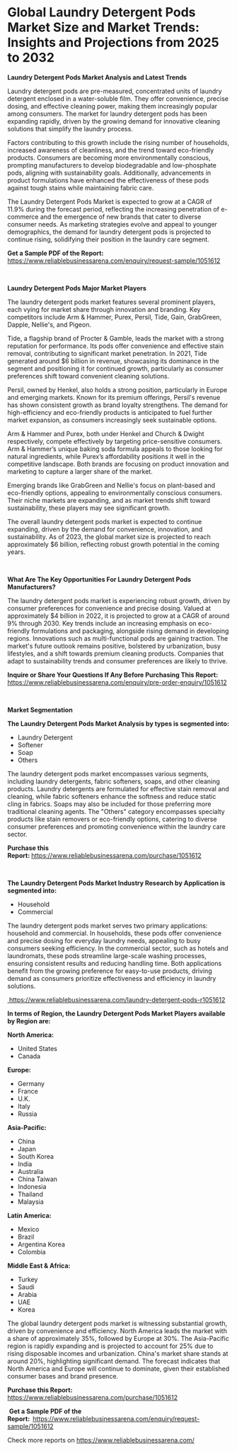 <p><h1>Global Laundry Detergent Pods Market Size and Market Trends: Insights and Projections from 2025 to 2032</h1></p><p><strong>Laundry Detergent Pods Market Analysis and Latest Trends</strong></p>
<p><p>Laundry detergent pods are pre-measured, concentrated units of laundry detergent enclosed in a water-soluble film. They offer convenience, precise dosing, and effective cleaning power, making them increasingly popular among consumers. The market for laundry detergent pods has been expanding rapidly, driven by the growing demand for innovative cleaning solutions that simplify the laundry process.</p><p>Factors contributing to this growth include the rising number of households, increased awareness of cleanliness, and the trend toward eco-friendly products. Consumers are becoming more environmentally conscious, prompting manufacturers to develop biodegradable and low-phosphate pods, aligning with sustainability goals. Additionally, advancements in product formulations have enhanced the effectiveness of these pods against tough stains while maintaining fabric care.</p><p>The Laundry Detergent Pods Market is expected to grow at a CAGR of 11.9% during the forecast period, reflecting the increasing penetration of e-commerce and the emergence of new brands that cater to diverse consumer needs. As marketing strategies evolve and appeal to younger demographics, the demand for laundry detergent pods is projected to continue rising, solidifying their position in the laundry care segment.</p></p>
<p><strong>Get a Sample PDF of the Report:&nbsp;</strong> <a href="https://www.reliablebusinessarena.com/enquiry/request-sample/1051612?utm_campaign=3498&utm_medium=2&utm_source=Github&utm_content=ia&utm_term=31032025&utm_id=laundry-detergent-pods">https://www.reliablebusinessarena.com/enquiry/request-sample/1051612</a></p>
<p>&nbsp;</p>
<p><strong>Laundry Detergent Pods Major Market Players</strong></p>
<p><p>The laundry detergent pods market features several prominent players, each vying for market share through innovation and branding. Key competitors include Arm & Hammer, Purex, Persil, Tide, Gain, GrabGreen, Dapple, Nellie's, and Pigeon.</p><p>Tide, a flagship brand of Procter & Gamble, leads the market with a strong reputation for performance. Its pods offer convenience and effective stain removal, contributing to significant market penetration. In 2021, Tide generated around $6 billion in revenue, showcasing its dominance in the segment and positioning it for continued growth, particularly as consumer preferences shift toward convenient cleaning solutions.</p><p>Persil, owned by Henkel, also holds a strong position, particularly in Europe and emerging markets. Known for its premium offerings, Persil's revenue has shown consistent growth as brand loyalty strengthens. The demand for high-efficiency and eco-friendly products is anticipated to fuel further market expansion, as consumers increasingly seek sustainable options.</p><p>Arm & Hammer and Purex, both under Henkel and Church & Dwight respectively, compete effectively by targeting price-sensitive consumers. Arm & Hammer’s unique baking soda formula appeals to those looking for natural ingredients, while Purex’s affordability positions it well in the competitive landscape. Both brands are focusing on product innovation and marketing to capture a larger share of the market.</p><p>Emerging brands like GrabGreen and Nellie's focus on plant-based and eco-friendly options, appealing to environmentally conscious consumers. Their niche markets are expanding, and as market trends shift toward sustainability, these players may see significant growth.</p><p>The overall laundry detergent pods market is expected to continue expanding, driven by the demand for convenience, innovation, and sustainability. As of 2023, the global market size is projected to reach approximately $6 billion, reflecting robust growth potential in the coming years.</p></p>
<p>&nbsp;</p>
<p><strong>What Are The Key Opportunities For Laundry Detergent Pods Manufacturers?</strong></p>
<p><p>The laundry detergent pods market is experiencing robust growth, driven by consumer preferences for convenience and precise dosing. Valued at approximately $4 billion in 2022, it is projected to grow at a CAGR of around 9% through 2030. Key trends include an increasing emphasis on eco-friendly formulations and packaging, alongside rising demand in developing regions. Innovations such as multi-functional pods are gaining traction. The market's future outlook remains positive, bolstered by urbanization, busy lifestyles, and a shift towards premium cleaning products. Companies that adapt to sustainability trends and consumer preferences are likely to thrive.</p></p>
<p><strong>Inquire or Share Your Questions If Any Before Purchasing This Report:</strong> <a href="https://www.reliablebusinessarena.com/enquiry/pre-order-enquiry/1051612?utm_campaign=3498&utm_medium=2&utm_source=Github&utm_content=ia&utm_term=31032025&utm_id=laundry-detergent-pods">https://www.reliablebusinessarena.com/enquiry/pre-order-enquiry/1051612</a></p>
<p>&nbsp;</p>
<p><strong>Market Segmentation</strong></p>
<p><strong>The Laundry Detergent Pods Market Analysis by types is segmented into:</strong></p>
<p><ul><li>Laundry Detergent</li><li>Softener</li><li>Soap</li><li>Others</li></ul></p>
<p><p>The laundry detergent pods market encompasses various segments, including laundry detergents, fabric softeners, soaps, and other cleaning products. Laundry detergents are formulated for effective stain removal and cleaning, while fabric softeners enhance the softness and reduce static cling in fabrics. Soaps may also be included for those preferring more traditional cleaning agents. The "Others" category encompasses specialty products like stain removers or eco-friendly options, catering to diverse consumer preferences and promoting convenience within the laundry care sector.</p></p>
<p><strong>Purchase this Report:&nbsp;</strong><a href="https://www.reliablebusinessarena.com/purchase/1051612?utm_campaign=3498&utm_medium=2&utm_source=Github&utm_content=ia&utm_term=31032025&utm_id=laundry-detergent-pods">https://www.reliablebusinessarena.com/purchase/1051612</a></p>
<p>&nbsp;</p>
<p><strong>The Laundry Detergent Pods Market Industry Research by Application is segmented into:</strong></p>
<p><ul><li>Household</li><li>Commercial</li></ul></p>
<p><p>The laundry detergent pods market serves two primary applications: household and commercial. In households, these pods offer convenience and precise dosing for everyday laundry needs, appealing to busy consumers seeking efficiency. In the commercial sector, such as hotels and laundromats, these pods streamline large-scale washing processes, ensuring consistent results and reducing handling time. Both applications benefit from the growing preference for easy-to-use products, driving demand as consumers prioritize effectiveness and efficiency in laundry solutions.</p></p>
<p><a href="https://www.reliablebusinessarena.com/laundry-detergent-pods-r1051612?utm_campaign=3498&utm_medium=2&utm_source=Github&utm_content=ia&utm_term=31032025&utm_id=laundry-detergent-pods">&nbsp;https://www.reliablebusinessarena.com/laundry-detergent-pods-r1051612</a></p>
<p><strong>In terms of Region, the Laundry Detergent Pods Market Players available by Region are:</strong></p>
<p>
    <p> <strong> North America: </strong>
        <ul>
            <li>United States</li>
            <li>Canada</li>
        </ul>
        </p> 
    <p> <strong> Europe: </strong>
        <ul>
            <li>Germany</li>
            <li>France</li>
            <li>U.K.</li>
            <li>Italy</li>
            <li>Russia</li>
        </ul>
        </p> 
    <p> <strong> Asia-Pacific: </strong>
        <ul>
            <li>China</li>
            <li>Japan</li>
            <li>South Korea</li>
            <li>India</li>
            <li>Australia</li>
            <li>China Taiwan</li>
            <li>Indonesia</li>
            <li>Thailand</li>
            <li>Malaysia</li>
        </ul>
        </p> 
    <p> <strong> Latin America: </strong>
        <ul>
            <li>Mexico</li>
            <li>Brazil</li>
            <li>Argentina Korea</li>
            <li>Colombia</li>
        </ul>
        </p> 
    <p> <strong> Middle East & Africa: </strong>
        <ul>
            <li>Turkey</li>
            <li>Saudi</li>
            <li>Arabia</li>
            <li>UAE</li>
            <li>Korea</li>
        </ul>
    </p>
    </p>
<p><p>The global laundry detergent pods market is witnessing substantial growth, driven by convenience and efficiency. North America leads the market with a share of approximately 35%, followed by Europe at 30%. The Asia-Pacific region is rapidly expanding and is projected to account for 25% due to rising disposable incomes and urbanization. China's market share stands at around 20%, highlighting significant demand. The forecast indicates that North America and Europe will continue to dominate, given their established consumer bases and brand presence.</p></p>
<p><strong>Purchase this Report: </strong><a href="https://www.reliablebusinessarena.com/purchase/1051612?utm_campaign=3498&utm_medium=2&utm_source=Github&utm_content=ia&utm_term=31032025&utm_id=laundry-detergent-pods">https://www.reliablebusinessarena.com/purchase/1051612</a></p>
<p>&nbsp;<strong>Get a Sample PDF of the Report:&nbsp;&nbsp;</strong><a href="https://www.reliablebusinessarena.com/enquiry/request-sample/1051612?utm_campaign=3498&utm_medium=2&utm_source=Github&utm_content=ia&utm_term=31032025&utm_id=laundry-detergent-pods">https://www.reliablebusinessarena.com/enquiry/request-sample/1051612</a></p>
<p><strong></strong></p>
<p>Check more reports on <a href="https://www.reliablebusinessarena.com/?utm_campaign=3498&utm_medium=2&utm_source=Github&utm_content=ia&utm_term=31032025&utm_id=laundry-detergent-pods">https://www.reliablebusinessarena.com/</a></p>